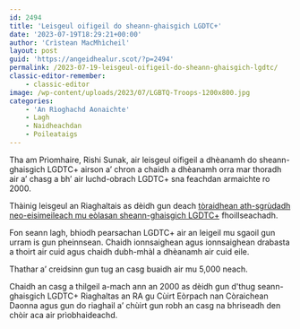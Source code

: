 ```yaml
---
id: 2494
title: 'Leisgeul oifigeil do sheann-ghaisgich LGDTC+'
date: '2023-07-19T18:29:21+00:00'
author: 'Crìstean MacMhìcheil'
layout: post
guid: 'https://angeidhealur.scot/?p=2494'
permalink: /2023-07-19-leisgeul-oifigeil-do-sheann-ghaisgich-lgdtc/
classic-editor-remember:
    - classic-editor
image: /wp-content/uploads/2023/07/LGBTQ-Troops-1200x800.jpg
categories:
    - 'An Rìoghachd Aonaichte'
    - Lagh
    - Naidheachdan
    - Poileataigs
---
```


Tha am Prìomhaire, Rishi Sunak, air leisgeul oifigeil a dhèanamh do sheann-ghaisgich LGDTC+ airson a’ chron a chaidh a dhèanamh orra mar thoradh air a’ chasg a bh’ air luchd-obrach LGDTC+ sna feachdan armaichte ro 2000.

Thàinig leisgeul an Riaghaltais as dèidh gun deach [tòraidhean ath-sgrùdadh neo-eisimeileach mu eòlasan sheann-ghaisgich LGDTC+](https://lgbtveterans.independent-review.uk/reports/final-report/) fhoillseachadh.

Fon seann lagh, bhiodh pearsachan LGDTC+ air an leigeil mu sgaoil gun urram is gun pheinnsean. Chaidh ionnsaighean agus ionnsaighean drabasta a thoirt air cuid agus chaidh dubh-mhàl a dhèanamh air cuid eile.

Thathar a’ creidsinn gun tug an casg buaidh air mu 5,000 neach.

Chaidh an casg a thilgeil a-mach ann an 2000 as dèidh gun d'thug seann-ghaisgich LGDTC+ Riaghaltas an RA gu Cùirt Eòrpach nan Còraichean Daonna agus gun do riaghail a’ chùirt gun robh an casg na bhriseadh den chòir aca air prìobhaideachd.
